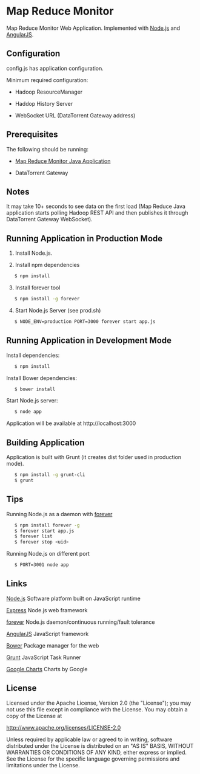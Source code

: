Map Reduce Monitor
===============

Map Reduce Monitor Web Application. Implemented with [Node.js](http://nodejs.org/) and [AngularJS](http://angularjs.org/).

## Configuration
 config.js has application configuration.

 Minimum required configuration:

 - Hadoop ResourceManager

 - Haddop History Server

 - WebSocket URL (DataTorrent Gateway address)

## Prerequisites

  The following should be running:

  - [Map Reduce Monitor Java Application](https://github.com/DataTorrent/Malhar/tree/master/demos/src/main/java/com/datatorrent/demos/mrmonitor)

  - DataTorrent Gateway

## Notes

  It may take 10+ seconds to see data on the first load (Map Reduce Java application starts polling Hadoop REST API
and then publishes it through DataTorrent Gateway WebSocket).

## Running Application in Production Mode

 1. Install Node.js.

 2. Install npm dependencies

 ``` bash
    $ npm install
 ```

 3. Install forever tool

 ``` bash
    $ npm install -g forever
 ```

 4. Start Node.js Server (see prod.sh)

 ``` bash
    $ NODE_ENV=production PORT=3000 forever start app.js
 ```

## Running Application in Development Mode
 Install dependencies:

 ``` bash
    $ npm install
 ```

 Install Bower dependencies:

 ``` bash
    $ bower install
 ```

 Start Node.js server:

 ``` bash
    $ node app
 ```

 Application will be available at http://localhost:3000

## Building Application

 Application is built with Grunt (it creates dist folder used in production mode).

 ``` bash
    $ npm install -g grunt-cli
    $ grunt
 ```

## Tips

 Running Node.js as a daemon with [forever](https://github.com/nodejitsu/forever)

 ``` bash
    $ npm install forever -g
    $ forever start app.js
    $ forever list
    $ forever stop <uid>
 ```

 Running Node.js on different port

 ``` bash
    $ PORT=3001 node app
 ```

## Links

[Node.js](http://nodejs.org/) Software platform built on JavaScript runtime

[Express](https://github.com/visionmedia/express) Node.js web framework

[forever](https://github.com/nodejitsu/forever) Node.js daemon/continuous running/fault tolerance

[AngularJS](http://angularjs.org/) JavaScript framework

[Bower](http://bower.io/) Package manager for the web

[Grunt](http://gruntjs.com/) JavaScript Task Runner

[Google Charts](https://developers.google.com/chart/) Charts by Google

## License

Licensed under the Apache License, Version 2.0 (the "License"); you may not use this file except in compliance with the License. You may obtain a copy of the License at

http://www.apache.org/licenses/LICENSE-2.0

Unless required by applicable law or agreed to in writing, software distributed under the License is distributed on an "AS IS" BASIS, WITHOUT WARRANTIES OR CONDITIONS OF ANY KIND, either express or implied. See the License for the specific language governing permissions and limitations under the License.
